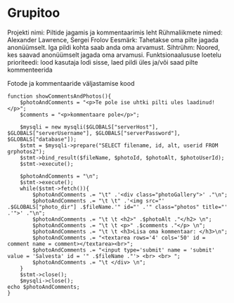 # Grupitoo
Projekti nimi: Piltide jagamis ja kommentaarimis leht
Rühmaliikmete nimed: Alexander Lawrence, Sergei Frolov
Eesmärk: Tahetakse oma pilte jagada anonüümselt. Iga pildi kohta saab anda oma arvamust.
Sihtrühm: Noored, kes saavad anonüümselt jagada oma arvamusi.
Funktsionaalususe loetelu prioriteedi: lood kasutaja lodi sisse, laed pildi üles ja/või saad pilte kommenteerida


Fotode ja kommentaaride väljastamise kood

	function showCommentsAndPhotos(){
		$photoAndComments = "<p>Te pole ise uhtki pilti ules laadinud!</p>";
		$comments = "<p>kommentaare pole</p>";
		
		$mysqli = new mysqli($GLOBALS["serverHost"], $GLOBALS["serverUsername"], $GLOBALS["serverPassword"], $GLOBALS["database"]);
		$stmt = $mysqli->prepare("SELECT filename, id, alt, userid FROM grphotos2");
		$stmt->bind_result($fileName, $photoId, $photoAlt, $photoUserId);
		$stmt->execute();
		
		$photoAndComments = "\n";
		$stmt->execute();
		while($stmt->fetch()){
			$photoAndComments .= "\t" .'<div class="photoGallery">' ."\n";
			$photoAndComments .= "\t \t" .'<img src="' .$GLOBALS["photo_dir"] .$fileName.'" id="' .'" class="photos" title="' .'">' ."\n";
			$photoAndComments .= "\t \t <h2>" .$photoAlt ."</h2> \n";
			$photoAndComments .= "\t \t <p>" .$comments ."</p> \n";
			$photoAndComments .= "\t \t <h3>Lisa oma kommentaar: </h3>\n";
			$photoAndComments .= "<textarea rows='4' cols='50' id = comment name = comment></textarea><br>";
			$photoAndComments .= "<input type='submit' name = 'submit' value = 'Salvesta' id = '" .$fileName ."'> <br> <br> ";
			$photoAndComments .= "\t </div> \n";
		}
		$stmt->close();
		$mysqli->close();
    echo $photoAndComments;
    }
